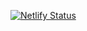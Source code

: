 [![Netlify Status](https://api.netlify.com/api/v1/badges/3cdf91b3-88ec-493a-bb97-bdef02ba671d/deploy-status)](https://app.netlify.com/sites/blumenaujs/deploys)
